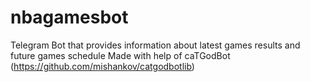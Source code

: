 # nbagamesbot
Telegram Bot that provides information about latest games results and future games schedule
Made with help of caTGodBot (https://github.com/mishankov/catgodbotlib)
